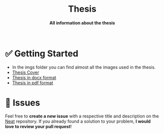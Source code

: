 
<div align="center">
   <h1>Thesis</h1>
   <h4>All information about the thesis</h4>
</div>

<br/>

# ✅ Getting Started

- In the imgs folder you can find almost all the images used in the thesis.
- [Thesis Cover](https://github.com/AdSoNaTuRaL/tfm-uja-flutter/blob/main/doc/MInginf.pdf)
- [Thesis in docx format](https://github.com/AdSoNaTuRaL/tfm-uja-flutter/blob/main/doc/tfm.docx)
- [Thesis in pdf format](https://github.com/AdSoNaTuRaL/tfm-uja-flutter/blob/main/doc/tfm.pdf)

# :bug: Issues

Feel free to **create a new issue** with a respective title and description on the [Neat](https://github.com/AdSoNaTuRaL/tfm-uja-flutter/issues) repository. If you already found a solution to your problem, **I would love to review your pull request**!

